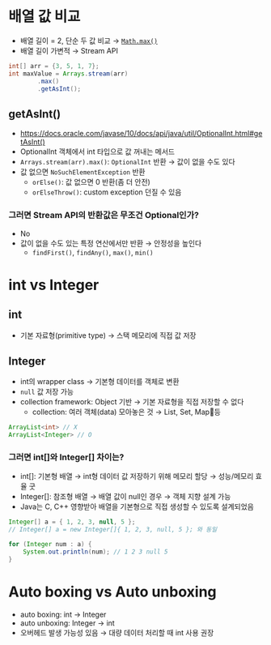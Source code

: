 # 배열 값 비교
- 배열 길이 = 2, 단순 두 값 비교 → [`Math.max()`](https://www.tcpschool.com/java/java_api_math)
- 배열 길이 가변적 → Stream API
```java
int[] arr = {3, 5, 1, 7};
int maxValue = Arrays.stream(arr)
        .max()
        .getAsInt();
```

## getAsInt()
- https://docs.oracle.com/javase/10/docs/api/java/util/OptionalInt.html#getAsInt()
- OptionalInt 객체에서 int 타입으로 값 꺼내는 메서드
- `Arrays.stream(arr).max()`: `OptionalInt` 반환 → 값이 없을 수도 있다
- 값 없으면 `NoSuchElementException` 반환
	- `orElse()`: 값 없으면 0 반환(좀 더 안전)
	- `orElseThrow()`: custom exception 던질 수 있음

### 그러면 Stream API의 반환값은 무조건 Optional인가?
- No
- 값이 없을 수도 있는 특정 연산에서만 반환 → 안정성을 높인다
	- `findFirst()`, `findAny()`, `max()`, `min()`
# int vs Integer
## int
- 기본 자료형(primitive type) → 스택 메모리에 직접 값 저장
## Integer
- int의 wrapper class → 기본형 데이터를 객체로 변환
- `null` 값 저장 가능
- collection framework: Object 기반 → 기본 자료형을 직접 저장할 수 없다
	- collection: 여러 객체(data) 모아놓은 것 → List, Set, Map등
```java
ArrayList<int> // X
ArrayList<Integer> // O
```

### 그러면 int[]와 Integer[] 차이는?
- int[]: 기본형 배열 → int형 데이터 값 저장하기 위해 메모리 할당 → 성능/메모리 효율 굿
- Integer[]: 참조형 배열 → 배열 값이 null인 경우 → 객체 지향 설계 가능
- Java는 C, C++ 영향받아 배열을 기본형으로 직접 생성할 수 있도록 설계되었음
```java
Integer[] a = { 1, 2, 3, null, 5 };
// Integer[] a = new Integer[]{ 1, 2, 3, null, 5 }; 와 동일

for (Integer num : a) {
	System.out.println(num); // 1 2 3 null 5
}
```

# Auto boxing vs Auto unboxing
- auto boxing: int → Integer
- auto unboxing: Integer → int
- 오버헤드 발생 가능성 있음 → 대량 데이터 처리할 때 int 사용 권장